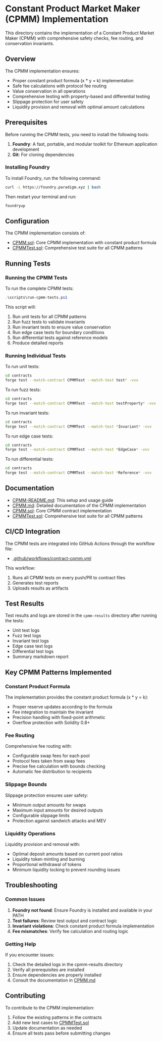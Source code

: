 # Constant Product Market Maker (CPMM) Implementation

This directory contains the implementation of a Constant Product Market Maker (CPMM) with comprehensive safety checks, fee routing, and conservation invariants.

## Overview

The CPMM implementation ensures:
- Proper constant product formula (x * y = k) implementation
- Safe fee calculations with protocol fee routing
- Value conservation in all operations
- Comprehensive testing with property-based and differential testing
- Slippage protection for user safety
- Liquidity provision and removal with optimal amount calculations

## Prerequisites

Before running the CPMM tests, you need to install the following tools:

1. **Foundry**: A fast, portable, and modular toolkit for Ethereum application development
2. **Git**: For cloning dependencies

### Installing Foundry

To install Foundry, run the following command:

```bash
curl -L https://foundry.paradigm.xyz | bash
```

Then restart your terminal and run:

```bash
foundryup
```

## Configuration

The CPMM implementation consists of:
- [CPMM.sol](src/core/CPMM.sol): Core CPMM implementation with constant product formula
- [CPMMTest.sol](test/core/CPMMTest.sol): Comprehensive test suite for all CPMM patterns

## Running Tests

### Running the CPMM Tests

To run the complete CPMM tests:

```powershell
.\scripts\run-cpmm-tests.ps1
```

This script will:
1. Run unit tests for all CPMM patterns
2. Run fuzz tests to validate invariants
3. Run invariant tests to ensure value conservation
4. Run edge case tests for boundary conditions
5. Run differential tests against reference models
6. Produce detailed reports

### Running Individual Tests

To run unit tests:

```bash
cd contracts
forge test --match-contract CPMMTest --match-test test* -vvv
```

To run fuzz tests:

```bash
cd contracts
forge test --match-contract CPMMTest --match-test testProperty* -vvv
```

To run invariant tests:

```bash
cd contracts
forge test --match-contract CPMMTest --match-test *Invariant* -vvv
```

To run edge case tests:

```bash
cd contracts
forge test --match-contract CPMMTest --match-test *EdgeCase* -vvv
```

To run differential tests:

```bash
cd contracts
forge test --match-contract CPMMTest --match-test *Reference* -vvv
```

## Documentation

- [CPMM-README.md](CPMM-README.md): This setup and usage guide
- [CPMM.md](docs/contracts/CPMM.md): Detailed documentation of the CPMM implementation
- [CPMM.sol](src/core/CPMM.sol): Core CPMM contract implementation
- [CPMMTest.sol](test/core/CPMMTest.sol): Comprehensive test suite for all CPMM patterns

## CI/CD Integration

The CPMM tests are integrated into GitHub Actions through the workflow file:
- [.github/workflows/contract-cpmm.yml](.github/workflows/contract-cpmm.yml)

This workflow:
1. Runs all CPMM tests on every push/PR to contract files
2. Generates test reports
3. Uploads results as artifacts

## Test Results

Test results and logs are stored in the `cpmm-results` directory after running the tests:

- Unit test logs
- Fuzz test logs
- Invariant test logs
- Edge case test logs
- Differential test logs
- Summary markdown report

## Key CPMM Patterns Implemented

### Constant Product Formula

The implementation provides the constant product formula (x * y = k):
- Proper reserve updates according to the formula
- Fee integration to maintain the invariant
- Precision handling with fixed-point arithmetic
- Overflow protection with Solidity 0.8+

### Fee Routing

Comprehensive fee routing with:
- Configurable swap fees for each pool
- Protocol fees taken from swap fees
- Precise fee calculation with bounds checking
- Automatic fee distribution to recipients

### Slippage Bounds

Slippage protection ensures user safety:
- Minimum output amounts for swaps
- Maximum input amounts for desired outputs
- Configurable slippage limits
- Protection against sandwich attacks and MEV

### Liquidity Operations

Liquidity provision and removal with:
- Optimal deposit amounts based on current pool ratios
- Liquidity token minting and burning
- Proportional withdrawal of tokens
- Minimum liquidity locking to prevent rounding issues

## Troubleshooting

### Common Issues

1. **Foundry not found**: Ensure Foundry is installed and available in your PATH
2. **Test failures**: Review test output and contract logic
3. **Invariant violations**: Check constant product formula implementation
4. **Fee mismatches**: Verify fee calculation and routing logic

### Getting Help

If you encounter issues:
1. Check the detailed logs in the cpmm-results directory
2. Verify all prerequisites are installed
3. Ensure dependencies are properly installed
4. Consult the documentation in [CPMM.md](docs/contracts/CPMM.md)

## Contributing

To contribute to the CPMM implementation:

1. Follow the existing patterns in the contracts
2. Add new test cases to [CPMMTest.sol](test/core/CPMMTest.sol)
3. Update documentation as needed
4. Ensure all tests pass before submitting changes